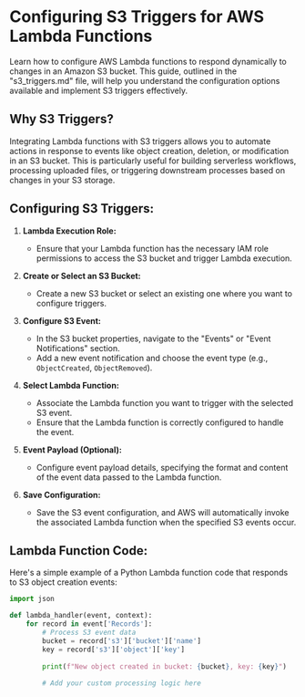# Configuring S3 Triggers for AWS Lambda Functions

Learn how to configure AWS Lambda functions to respond dynamically to changes in an Amazon S3 bucket. This guide, outlined in the "s3_triggers.md" file, will help you understand the configuration options available and implement S3 triggers effectively.

## Why S3 Triggers?

Integrating Lambda functions with S3 triggers allows you to automate actions in response to events like object creation, deletion, or modification in an S3 bucket. This is particularly useful for building serverless workflows, processing uploaded files, or triggering downstream processes based on changes in your S3 storage.

## Configuring S3 Triggers:

1. **Lambda Execution Role:**
   - Ensure that your Lambda function has the necessary IAM role permissions to access the S3 bucket and trigger Lambda execution.

2. **Create or Select an S3 Bucket:**
   - Create a new S3 bucket or select an existing one where you want to configure triggers.

3. **Configure S3 Event:**
   - In the S3 bucket properties, navigate to the "Events" or "Event Notifications" section.
   - Add a new event notification and choose the event type (e.g., `ObjectCreated`, `ObjectRemoved`).

4. **Select Lambda Function:**
   - Associate the Lambda function you want to trigger with the selected S3 event.
   - Ensure that the Lambda function is correctly configured to handle the event.

5. **Event Payload (Optional):**
   - Configure event payload details, specifying the format and content of the event data passed to the Lambda function.

6. **Save Configuration:**
   - Save the S3 event configuration, and AWS will automatically invoke the associated Lambda function when the specified S3 events occur.

## Lambda Function Code:

Here's a simple example of a Python Lambda function code that responds to S3 object creation events:

```python
import json

def lambda_handler(event, context):
    for record in event['Records']:
        # Process S3 event data
        bucket = record['s3']['bucket']['name']
        key = record['s3']['object']['key']
        
        print(f"New object created in bucket: {bucket}, key: {key}")
        
        # Add your custom processing logic here
